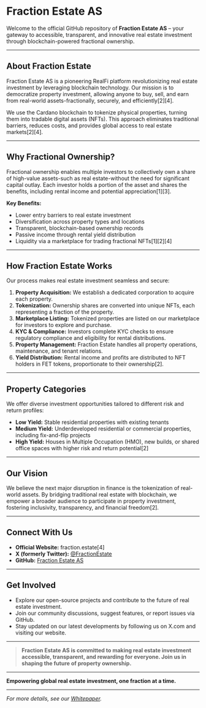 # Fraction Estate AS

Welcome to the official GitHub repository of **Fraction Estate AS** – your gateway to accessible, transparent, and innovative real estate investment through blockchain-powered fractional ownership.

---

## About Fraction Estate

Fraction Estate AS is a pioneering RealFi platform revolutionizing real estate investment by leveraging blockchain technology. Our mission is to democratize property investment, allowing anyone to buy, sell, and earn from real-world assets-fractionally, securely, and efficiently[2][4].

We use the Cardano blockchain to tokenize physical properties, turning them into tradable digital assets (NFTs). This approach eliminates traditional barriers, reduces costs, and provides global access to real estate markets[2][4].

---

## Why Fractional Ownership?

Fractional ownership enables multiple investors to collectively own a share of high-value assets-such as real estate-without the need for significant capital outlay. Each investor holds a portion of the asset and shares the benefits, including rental income and potential appreciation[1][3].

**Key Benefits:**
- Lower entry barriers to real estate investment
- Diversification across property types and locations
- Transparent, blockchain-based ownership records
- Passive income through rental yield distribution
- Liquidity via a marketplace for trading fractional NFTs[1][2][4]

---

## How Fraction Estate Works

Our process makes real estate investment seamless and secure:

1. **Property Acquisition:** We establish a dedicated corporation to acquire each property.
2. **Tokenization:** Ownership shares are converted into unique NFTs, each representing a fraction of the property.
3. **Marketplace Listing:** Tokenized properties are listed on our marketplace for investors to explore and purchase.
4. **KYC & Compliance:** Investors complete KYC checks to ensure regulatory compliance and eligibility for rental distributions.
5. **Property Management:** Fraction Estate handles all property operations, maintenance, and tenant relations.
6. **Yield Distribution:** Rental income and profits are distributed to NFT holders in FET tokens, proportionate to their ownership[2].

---

## Property Categories

We offer diverse investment opportunities tailored to different risk and return profiles:

- **Low Yield:** Stable residential properties with existing tenants
- **Medium Yield:** Underdeveloped residential or commercial properties, including fix-and-flip projects
- **High Yield:** Houses in Multiple Occupation (HMO), new builds, or shared office spaces with higher risk and return potential[2]

---

## Our Vision

We believe the next major disruption in finance is the tokenization of real-world assets. By bridging traditional real estate with blockchain, we empower a broader audience to participate in property investment, fostering inclusivity, transparency, and financial freedom[2].

---

## Connect With Us

- **Official Website:** fraction.estate[4]
- **X (formerly Twitter):** [@FractionEstate](https://x.com/FractionEstate)
- **GitHub:** [Fraction Estate AS](https://github.com/FractionEstate)

---

## Get Involved

- Explore our open-source projects and contribute to the future of real estate investment.
- Join our community discussions, suggest features, or report issues via GitHub.
- Stay updated on our latest developments by following us on X.com and visiting our website.

---

> **Fraction Estate AS is committed to making real estate investment accessible, transparent, and rewarding for everyone. Join us in shaping the future of property ownership.**

---

**Empowering global real estate investment, one fraction at a time.**

---

*For more details, see our [Whitepaper](https://fraction.estate/whitepaper/Fraction_estate_whitepaper_v2.0.pdf).*

